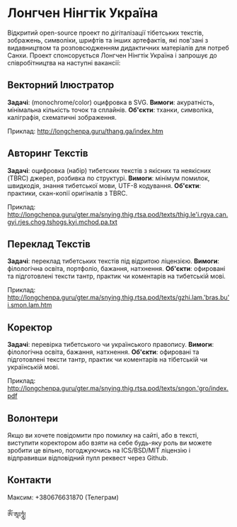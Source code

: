 Лонгчен Нінгтік Україна
=======================

Відкритий open-source проект по дігіталізації тібетських текстів, зображень, символіки, шрифтів та інших артефактів,
які пов'зані з видавництвом та розповсюдженням дидактичних матеріалів для потреб Санхи. Проект спонсорується Лонгчен
Нінгтік Україна і запрошує до співробітництва на наступні вакансії:

Векторний Ілюстратор
--------------------

**Задачі**: (monochrome/color) оцифровка в SVG.
**Вимоги**: акуратність, мінімальна кількість точок та сплайнів.
**Об'єкти**: тханки, символіка, каліграфія, схематичні зображення.

Приклад: http://longchenpa.guru/thang.ga/index.htm

Авторинг Текстів
----------------

**Задачі**: оцифровка (набір) тибетских текстів з якісних та неякісних (TBRC) джерел, розбивка по структурі.
**Вимоги**: мінімум помилок, швидкодія, знання тибетської мови, UTF-8 кодування.
**Об'єкти**: практики, скан-копії оригіналів з TBRC.

Приклад: http://longchenpa.guru/gter.ma/snying.thig.rtsa.pod/texts/thig.le'i.rgya.can.gyi.rjes.chog.tshogs.kyi.mchod.pa.txt

Переклад Текстів
----------------
**Задачі**: переклад тибетських текстів під відритою ліцензією.
**Вимоги**: філологічна освіта, портфоліо, бажання, натхнення.
**Об'єкти**: офировані та підготовлені тексти тантр, практик чи коментарів на тибетській мові.

Приклад: http://longchenpa.guru/gter.ma/snying.thig.rtsa.pod/texts/gzhi.lam.'bras.bu'i.smon.lam.htm

Коректор
--------
**Задачі**: перевірка тибетського чи українського правопису.
**Вимоги**: філологічна освіта, бажання, натхнення.
**Об'єкти**: офировані та підготовлені тексти тантр, практик чи коментарів на тібетській чи українській мові.

Приклад: http://longchenpa.guru/gter.ma/snying.thig.rtsa.pod/texts/sngon.'gro/index.pdf

Волонтери
---------

Якщо ви хочете повідомити про помилку на сайті, або в тексті, виступити коректором
або взяти на себе будь-яку роль ви можете зробити це вільно, погоджуючись на ICS/BSD/MIT
ліцензію і відправивши відповідний пулл реквест через Github.

Контакти
--------

Максим: +380676631870 (Телеграм)

ཨོཾ་ཨཱཿཧཱུཾ།
